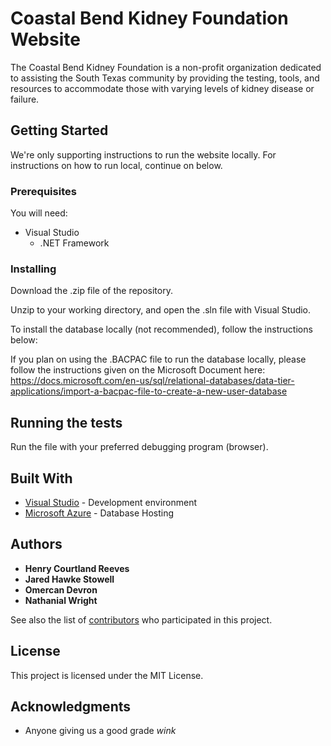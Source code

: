 # Coastal Bend Kidney Foundation Website

The Coastal Bend Kidney Foundation is a non-profit organization dedicated to assisting the South Texas community by providing the testing, tools, and resources to accommodate those with varying levels of kidney disease or failure.

## Getting Started

We're only supporting instructions to run the website locally. For instructions on how to run local, continue on below.

### Prerequisites

You will need:

- Visual Studio
    - .NET Framework 


### Installing

Download the .zip file of the repository. 

Unzip to your working directory, and open the .sln file with Visual Studio.

To install the database locally (not recommended), follow the instructions below:

If you plan on using the .BACPAC file to run the database locally, please follow the instructions given on the Microsoft Document here:  https://docs.microsoft.com/en-us/sql/relational-databases/data-tier-applications/import-a-bacpac-file-to-create-a-new-user-database


## Running the tests

Run the file with your preferred debugging program (browser).

## Built With

* [Visual Studio](https://www.visualstudio.com/downloads/) - Development environment
* [Microsoft Azure](https://maven.apache.org/) - Database Hosting

## Authors

* **Henry Courtland Reeves**
* **Jared Hawke Stowell**
* **Omercan Devron**
* **Nathanial Wright**

See also the list of [contributors](https://github.com/nwright3/KidneyFoundationTEst/contributors) who participated in this project.

## License

This project is licensed under the MIT License.

## Acknowledgments

* Anyone giving us a good grade *wink*